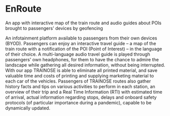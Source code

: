 # EnRoute
An app with interactive map of the train route and audio guides about POIs brought to passengers' devices by geofencing

An infotainment platform available to passengers from their own devices (BYOD). Passengers can enjoy an interactive travel guide – a map of the train route with a notification of the POI (Point of Interest) – in the language of their choice. A multi-language audio travel guide is played through passengers' own headphones, for them to have the chance to admire the landscape while gathering all desired information, without being interrupted. With our app TRAINOSE is able to eliminate all printed material, and save valuable time and costs of printing and supplying marketing material to each car of the vehicles. Passengers of TRAINOSE routes also gather history facts and tips on various activities to perform in each station, an overview of their trip and a Real Time Information (RTI) with estimated time of arrival, actual information regarding stops, delays and onboard safety protocols (of particular importance during a pandemic), capable to be dynamically updated.
